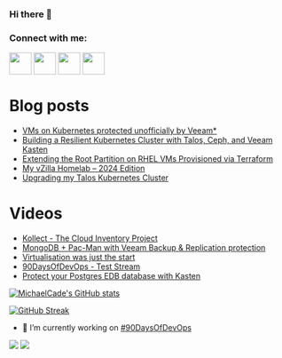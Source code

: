 ### Hi there 👋

<h3 align="left">Connect with me:</h3>
<p align="left">
<a href="https://twitter.com/MichaelCade1" target="blank"><img align="center" src="https://cdn2.iconfinder.com/data/icons/social-media-2285/512/1_Twitter3_colored_svg-512.png" alt="" height="40" width="40" /></a>
<a href="http://linkedin.com/in/michaelcade1" target="blank"><img align="center" src="https://cdn2.iconfinder.com/data/icons/social-media-2285/512/1_Linkedin_unofficial_colored_svg-512.png" alt="" height="40" width="40" /></a>
<a href="https://vzilla.co.uk/" target="blank"><img align="center" src="https://cdn0.iconfinder.com/data/icons/small-n-flat/24/678060-rss-512.png" alt="" height="40" width="40" /></a>
<a href="https://m.youtube.com/c/MichaelCade1" target="blank"><img align="center" src="https://cdn2.iconfinder.com/data/icons/social-media-2285/512/1_Youtube_colored_svg-512.png" alt="" height="40" width="40" /></a>
</p>

# Blog posts
<!-- BLOG-POST-LIST:START -->
- [VMs on Kubernetes protected unofficially by Veeam*](https://vzilla.co.uk/vzilla-blog/vms-on-kubernetes-protected-unofficially-by-veeam)
- [Building a Resilient Kubernetes Cluster with Talos, Ceph, and Veeam Kasten](https://vzilla.co.uk/vzilla-blog/building-a-resilient-kubernetes-cluster-with-talos-ceph-and-veeam-kasten)
- [Extending the Root Partition on RHEL VMs Provisioned via Terraform](https://vzilla.co.uk/vzilla-blog/extending-the-root-partition-on-rhel-vms-provisioned-via-terraform)
- [My vZilla Homelab – 2024 Edition](https://vzilla.co.uk/vzilla-blog/my-vzilla-homelab-2024-edition)
- [Upgrading my Talos Kubernetes Cluster](https://vzilla.co.uk/vzilla-blog/upgrading-my-talos-kubernetes-cluster)
<!-- BLOG-POST-LIST:END -->

# Videos
<!-- VIDEO:START -->
- [Kollect - The Cloud Inventory Project](https://www.youtube.com/watch?v=dfuQFjl1Tnw)
- [MongoDB + Pac-Man with Veeam Backup &amp; Replication protection](https://www.youtube.com/watch?v=xL3E9eQrpoU)
- [Virtualisation was just the start](https://www.youtube.com/watch?v=dnDTbDaA960)
- [90DaysOfDevOps - Test Stream](https://www.youtube.com/watch?v=LGECvNhRtcg)
- [Protect your Postgres EDB database with Kasten](https://www.youtube.com/watch?v=pTmeUKD8sMo)
<!-- VIDEO:END -->




[![MichaelCade's GitHub stats](https://github-readme-stats.vercel.app/api?username=MichaelCade&show_icons=true&theme=radical)](https://github.com/anuraghazra/github-readme-stats)

[![GitHub Streak](https://github-readme-streak-stats.herokuapp.com/?user=MichaelCade&theme=dark)](https://git.io/streak-stats)

- 🔭 I’m currently working on [#90DaysOfDevOps](https://github.com/MichaelCade/90DaysOfDevOps)

![](https://komarev.com/ghpvc/?username=michaelcade&color=lightgrey)
![](https://visitor-badge.glitch.me/badge?page_id=MichaelCade.MichaelCade)



<!--
**MichaelCade/MichaelCade** is a ✨ _special_ ✨ repository because its `README.md` (this file) appears on your GitHub profile.

Here are some ideas to get you started:

- 🔭 I’m currently working on ...
- 🌱 I’m currently learning ...
- 👯 I’m looking to collaborate on ...
- 🤔 I’m looking for help with ...
- 💬 Ask me about ...
- 📫 How to reach me: ...
- 😄 Pronouns: ...
- ⚡ Fun fact: ...
-->
